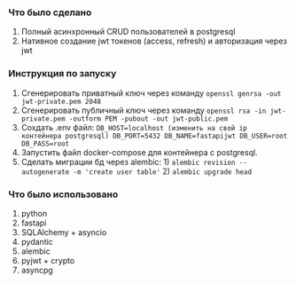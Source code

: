 ### Что было сделано
1) Полный асинхронный CRUD пользователей в postgresql
2) Нативное создание jwt токенов (access, refresh) и авторизация через jwt


### Инструкция по запуску

1) Сгенерировать приватный ключ через команду
    `openssl genrsa -out jwt-private.pem 2048`
2) Сгенерировать публичный ключ через команду
    `openssl rsa -in jwt-private.pem -outform PEM -pubout -out jwt-public.pem`
3) Сохдать .env файл:
`DB_HOST=localhost (изменить на свой ip контейнера postgresql)
DB_PORT=5432
DB_NAME=fastapijwt
DB_USER=root
DB_PASS=root`
4) Запустить файл docker-compose для контейнера с postgresql.
5) Сделать миграции бд через alembic: 1) `alembic revision --autogenerate -m 'create user table'` 2) `alembic upgrade head`

### Что было использовано
1) python
2) fastapi
3) SQLAlchemy + asyncio
4) pydantic
5) alembic
6) pyjwt + crypto
7) asyncpg